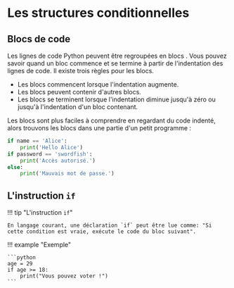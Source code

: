 # Les structures conditionnelles

## Blocs de code

Les lignes de code Python peuvent être regroupées en blocs . Vous pouvez savoir quand un bloc commence et se termine à partir de l'indentation des lignes de code. Il existe trois règles pour les blocs.

- Les blocs commencent lorsque l'indentation augmente.
- Les blocs peuvent contenir d'autres blocs.
- Les blocs se terminent lorsque l'indentation diminue jusqu'à zéro ou jusqu'à l'indentation d'un bloc contenant.

Les blocs sont plus faciles à comprendre en regardant du code indenté, alors trouvons les blocs dans une partie d'un petit programme :

```python
if name == 'Alice':
    print('Hello Alice')
if password == 'swordfish':
    print('Accès autorisé.')
else:
    print('Mauvais mot de passe.')

```

## L'instruction `if`

!!! tip "L'instruction `if`"

    En langage courant, une déclaration `if` peut être lue comme: "Si cette condition est vraie, exécute le code du bloc suivant".

!!! example "Exemple"

    ```python
    age = 29
    if age >= 18:
        print("Vous pouvez voter !")
    ```
